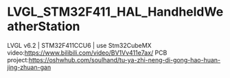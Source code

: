# LVGL_STM32F411_HAL_HandheldWeatherStation
LVGL v6.2 | STM32F411CCU6 | use Stm32CubeMX
video:https://www.bilibili.com/video/BV1Vv411e7ax/
PCB project:https://oshwhub.com/soulhand/tu-ya-zhi-neng-di-gong-hao-huan-jing-zhuan-gan
